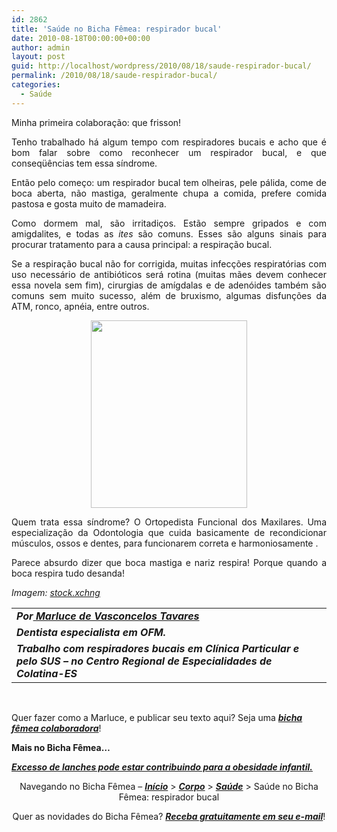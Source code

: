 ```yaml
---
id: 2862
title: 'Saúde no Bicha Fêmea: respirador bucal'
date: 2010-08-18T00:00:00+00:00
author: admin
layout: post
guid: http://localhost/wordpress/2010/08/18/saude-respirador-bucal/
permalink: /2010/08/18/saude-respirador-bucal/
categories:
  - Saúde
---
```

<p style="text-align: justify;">
  Minha primeira colaboração: que frisson!
</p>

<p style="text-align: justify;">
  Tenho trabalhado há algum tempo com respiradores bucais e acho que é bom falar sobre como reconhecer um respirador bucal, e que conseqüências tem essa síndrome.
</p>

<p style="text-align: justify;">
  Então pelo começo: um respirador bucal tem olheiras, pele pálida, come de boca aberta, não mastiga, geralmente chupa a comida, prefere comida pastosa e gosta muito de mamadeira.
</p>

<!--more-->

<p style="text-align: justify;">
  Como dormem mal, são irritadiços. Estão sempre gripados e com amigdalites, e todas as <em>ites</em> são comuns. Esses são alguns sinais para procurar tratamento para a causa principal: a respiração bucal.
</p>

<p style="text-align: justify;">
  Se a respiração bucal não for corrigida, muitas infecções respiratórias com uso necessário de antibióticos será rotina (muitas mães devem conhecer essa novela sem fim), cirurgias de amígdalas e de adenóides também são comuns sem muito sucesso, além de bruxismo, algumas disfunções da ATM, ronco, apnéia, entre outros.
</p>

<p style="text-align: center;">
  <a href="http://www.trololodemulher.com.br/blog/wp-content/uploads/2010/08/crianca-saudavel.jpg"><img class="size-medium wp-image-5070 aligncenter" title="criança saudável" src="http://www.trololodemulher.com.br/blog/wp-content/uploads/2010/08/crianca-saudavel-250x300.jpg" alt="" width="250" height="300" /></a>
</p>

<p style="text-align: justify;">
  Quem trata essa síndrome? O Ortopedista Funcional dos Maxilares. Uma especialização da Odontologia que cuida basicamente de recondicionar músculos, ossos e dentes, para funcionarem correta e harmoniosamente .
</p>

<p style="text-align: justify;">
  Parece absurdo dizer que boca mastiga e nariz respira! Porque quando a boca respira tudo desanda!
</p>

_Imagem:_ <a href="http://www.sxc.hu/" target="_blank"><em>stock.xchng</em></a>

<table border="0" cellspacing="0" cellpadding="0" width="600">
  <tr>
    <td width="598" valign="top">
      <strong><em>Por<a href="http://www.trololodemulher.com.br/category/bicha-femea-colaboradora/marluce-tavares/" target="_self"> Marluce de Vasconcelos Tavares</a></em></strong>
    </td>
  </tr>
  
  <tr>
    <td width="598" valign="top">
      <strong><em>Dentista especialista em OFM.</em></strong>
    </td>
  </tr>
  
  <tr>
    <td width="598" valign="top">
      <strong><em>Trabalho com respiradores bucais em Clínica Particular e pelo SUS &#8211; no Centro Regional de Especialidades de Colatina-ES</em></strong>
    </td>
  </tr>
</table>

 

Quer fazer como a Marluce, e publicar seu texto aqui? Seja uma **_[bicha fêmea colaboradora](http://www.trololodemulher.com.br/colabore/)_**!

**Mais no Bicha Fêmea…**

**_[Excesso de lanches pode estar contribuindo para a obesidade infantil.](http://www.trololodemulher.com.br/2010/04/12/obesidade-infantil/)_**

<p style="text-align: center;">
  Navegando no Bicha Fêmea – <strong><em><a href="http://www.trololodemulher.com.br/">Início</a></em></strong> > <a href="http://www.trololodemulher.com.br/corpo/"><strong><em>Corpo</em></strong></a> > <strong><em><a href="http://www.trololodemulher.com.br/category/do-corpo/saude/">Saúde</a></em></strong> > Saúde no Bicha Fêmea: respirador bucal
</p>

<p style="text-align: center;">
  Quer as novidades do Bicha Fêmea? <strong><em><a href="http://feedburner.google.com/fb/a/mailverify?uri=blogbichafemea&loc=pt_BR">Receba gratuitamente em seu e-mail</a></em></strong>!
</p>